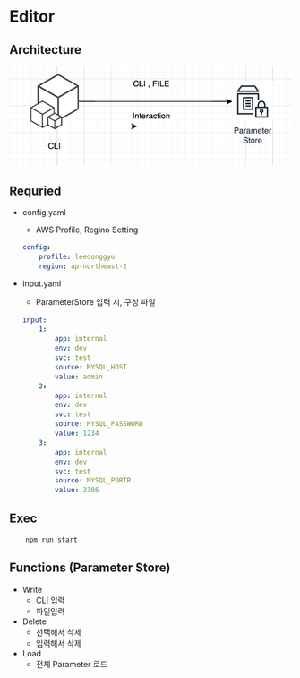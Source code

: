 # Editor

## Architecture

![1](./public/1.png)

## Requried

- config.yaml
    - AWS Profile, Regino Setting

    ```yaml
    config:
        profile: leedonggyu
        region: ap-northeast-2
    ```

- input.yaml
    - ParameterStore 입력 시, 구성 파일

    ```yaml
    input:
        1: 
            app: internal
            env: dev
            svc: test
            source: MYSQL_HOST
            value: admin
        2: 
            app: internal
            env: dev
            svc: test
            source: MYSQL_PASSWORD
            value: 1234
        3: 
            app: internal
            env: dev
            svc: test
            source: MYSQL_PORTR
            value: 3306    
    ```

## Exec 

```sh
    npm run start
```

## Functions (Parameter Store)

- Write
    - CLI 입력
    - 파일입력
- Delete
    - 선택해서 삭제
    - 입력해서 삭제
- Load
    - 전체 Parameter 로드